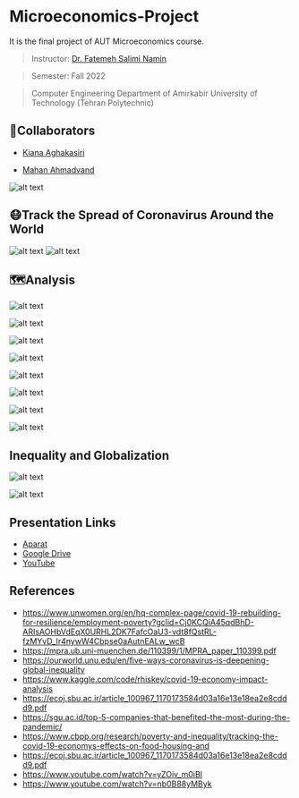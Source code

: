 # Microeconomics-Project
It is the final project of AUT Microeconomics course.
> Instructor: [Dr. Fatemeh Salimi Namin](https://sites.google.com/view/fatemehsaliminamin?pli=1)

> Semester: Fall 2022

> Computer Engineering Department of Amirkabir University of Technology (Tehran Polytechnic)

## 👥Collaborators

- [Kiana Aghakasiri](https://github.com/kianak2002)

- [Mahan Ahmadvand](https://github.com/2000mahan)

![alt text](./Images/Subject.gif)


## 😷Track the Spread of Coronavirus Around the World 
![alt text](./Images/9.gif)
![alt text](./Images/10.gif)

## 🗺Analysis
![alt text](./Images/1.png)

![alt text](./Images/2.png)

![alt text](./Images/3.png)

![alt text](./Images/4.png)

![alt text](./Images/5.png)

![alt text](./Images/6.png)

![alt text](./Images/7.png)

![alt text](./Images/8.png)

## Inequality and Globalization 

![alt text](./Images/11.png)

![alt text](./Images/12.png)

## Presentation Links

- [Aparat](https://www.aparat.com/v/UJKB4)
- [Google Drive](https://drive.google.com/drive/folders/10FWXs_WYAQJAGX8sNJnKBR5DEZY_3ltK?usp=sharing)
- [YouTube]()

## References
- https://www.unwomen.org/en/hq-complex-page/covid-19-rebuilding-for-resilience/employment-poverty?gclid=Cj0KCQiA45qdBhD-ARIsAOHbVdEqX0URHL2DK7FafcOaU3-vdt8fQstRL-fzMYvD_Ir4nywW4Cbpse0aAutnEALw_wcB
- https://mpra.ub.uni-muenchen.de/110399/1/MPRA_paper_110399.pdf
- https://ourworld.unu.edu/en/five-ways-coronavirus-is-deepening-global-inequality
- https://www.kaggle.com/code/rhiskey/covid-19-economy-impact-analysis
- https://ecoj.sbu.ac.ir/article_100967_1170173584d03a16e13e18ea2e8cddd9.pdf
- https://sgu.ac.id/top-5-companies-that-benefited-the-most-during-the-pandemic/
- https://www.cbpp.org/research/poverty-and-inequality/tracking-the-covid-19-economys-effects-on-food-housing-and
- https://ecoj.sbu.ac.ir/article_100967_1170173584d03a16e13e18ea2e8cddd9.pdf
- https://www.youtube.com/watch?v=yZOiv_m0iBI
- https://www.youtube.com/watch?v=nb0B88yMByk
